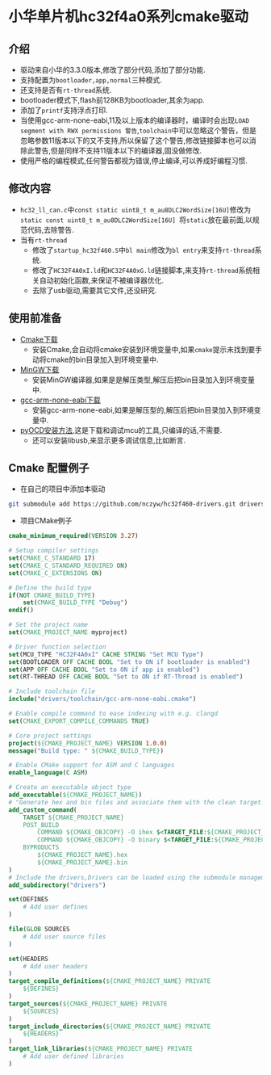 # 小华单片机hc32f4a0系列cmake驱动
## 介绍
 - 驱动来自小华的3.3.0版本,修改了部分代码,添加了部分功能.
 - 支持配置为`bootloader,app,normal`三种模式.
 - 还支持是否有`rt-thread`系统.
 - bootloader模式下,flash前128KB为bootloader,其余为app.
 - 添加了`printf`支持浮点打印.
 - 当使用gcc-arm-none-eabi,11及以上版本的编译器时，编译时会出现`LOAD segment with RWX permissions 警告`,`toolchain`中可以忽略这个警告，但是忽略参数11版本以下的又不支持,所以保留了这个警告,修改链接脚本也可以消除此警告,但是同样不支持11版本以下的编译器,固没做修改.
 - 使用严格的编程模式,任何警告都视为错误,停止编译,可以养成好编程习惯.
## 修改内容
 - `hc32_ll_can.c`中`const static uint8_t m_au8DLC2WordSize[16U]`修改为`static const uint8_t m_au8DLC2WordSize[16U] `将`static`放在最前面,以规范代码,去除警告.
 - 当有`rt-thread`
   - 修改了`startup_hc32f460.S`中`bl main`修改为`bl entry`来支持`rt-thread`系统.
   - 修改了`HC32F4A0xI.ld`和`HC32F4A0xG.ld`链接脚本,来支持`rt-thread`系统相关自动初始化函数,来保证不被编译器优化.
   - 去除了usb驱动,需要其它文件,还没研究.
## 使用前准备
- [Cmake下载](https://cmake.org/download/)
  - 安装Cmake,会自动将cmake安装到环境变量中,如果`cmake`提示未找到要手动将cmake的bin目录加入到环境变量中.
- [MinGW下载](https://github.com/niXman/mingw-builds-binaries/releases)
  - 安装MinGW编译器,如果是是解压类型,解压后把bin目录加入到环境变量中.
- [gcc-arm-none-eabi下载](https://developer.arm.com/downloads/-/arm-gnu-toolchain-downloads)
  - 安装gcc-arm-none-eabi,如果是解压型的,解压后把bin目录加入到环境变量中.
- [pyOCD安装方法](https://github.com/pyocd/pyOCD),这是下载和调试mcu的工具,只编译的话,不需要.
  - 还可以安装libusb,来显示更多调试信息,比如断言.
## Cmake 配置例子
 - 在自己的项目中添加本驱动
 ```bash
 git submodule add https://github.com/nczyw/hc32f460-drivers.git drivers
 ```
 - 项目CMake例子
```cmake
cmake_minimum_required(VERSION 3.27)

# Setup compiler settings
set(CMAKE_C_STANDARD 17)
set(CMAKE_C_STANDARD_REQUIRED ON)
set(CMAKE_C_EXTENSIONS ON)

# Define the build type
if(NOT CMAKE_BUILD_TYPE)
    set(CMAKE_BUILD_TYPE "Debug")
endif()

# Set the project name
set(CMAKE_PROJECT_NAME myproject)

# Driver function selection
set(MCU_TYPE "HC32F4A0xI" CACHE STRING "Set MCU Type")
set(BOOTLOADER OFF CACHE BOOL "Set to ON if bootloader is enabled")
set(APP OFF CACHE BOOL "Set to ON if app is enabled")
set(RT-THREAD OFF CACHE BOOL "Set to ON if RT-Thread is enabled")

# Include toolchain file
include("drivers/toolchain/gcc-arm-none-eabi.cmake")

# Enable compile command to ease indexing with e.g. clangd
set(CMAKE_EXPORT_COMPILE_COMMANDS TRUE)

# Core project settings
project(${CMAKE_PROJECT_NAME} VERSION 1.0.0)
message("Build type: " ${CMAKE_BUILD_TYPE})

# Enable CMake support for ASM and C languages
enable_language(C ASM)

# Create an executable object type
add_executable(${CMAKE_PROJECT_NAME})
# "Generate hex and bin files and associate them with the clean target."
add_custom_command(
    TARGET ${CMAKE_PROJECT_NAME}
    POST_BUILD
        COMMAND ${CMAKE_OBJCOPY} -O ihex $<TARGET_FILE:${CMAKE_PROJECT_NAME}> ${CMAKE_PROJECT_NAME}.hex
        COMMAND ${CMAKE_OBJCOPY} -O binary $<TARGET_FILE:${CMAKE_PROJECT_NAME}> ${CMAKE_PROJECT_NAME}.bin
    BYPRODUCTS 
        ${CMAKE_PROJECT_NAME}.hex
        ${CMAKE_PROJECT_NAME}.bin
)
# Include the drivers,Drivers can be loaded using the submodule management method, which is recommended.
add_subdirectory("drivers")

set(DEFINES
    # Add user defines
)

file(GLOB SOURCES
    # Add user source files
)

set(HEADERS
    # Add user headers
)
target_compile_definitions(${CMAKE_PROJECT_NAME} PRIVATE
    ${DEFINES}
)
target_sources(${CMAKE_PROJECT_NAME} PRIVATE
    ${SOURCES}
)
target_include_directories(${CMAKE_PROJECT_NAME} PRIVATE
    ${HEADERS}
)
target_link_libraries(${CMAKE_PROJECT_NAME} PRIVATE
    # Add user defined libraries
)
```